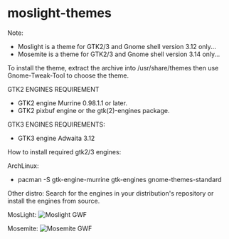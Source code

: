 moslight-themes
===============

Note:

* Moslight is a theme for GTK2/3 and Gnome shell version 3.12 only...
* Mosemite is a theme for GTK2/3 and Gnome shell version 3.14 only...

To install the theme, extract the archive into /usr/share/themes then use Gnome-Tweak-Tool to choose the theme.

GTK2 ENGINES REQUIREMENT
* GTK2 engine Murrine 0.98.1.1 or later.
* GTK2 pixbuf engine or the gtk(2)-engines package.

GTK3 ENGINES REQUIREMENTS:
* GTK3 engine Adwaita 3.12

How to install required gtk2/3 engines:

ArchLinux:
- pacman -S gtk-engine-murrine gtk-engines gnome-themes-standard

Other distro:
Search for the engines in your distribution's repository or install the engines from source.

MosLight:
![Moslight GWF](https://raw.github.com/dasnoopy/moslight-themes/master/Screenshots/moslight.png)

Mosemite:
![Mosemite GWF](https://raw.github.com/dasnoopy/moslight-themes/master/Screenshots/mosemite.png)
